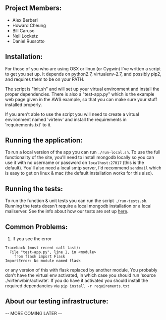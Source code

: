 ## Project Members:

* Alex Berberi
* Howard Cheung
* Bill Caruso
* Neil Locketz
* Daniel Russotto

## Installation:

For those of you who are using OSX or linux (or Cygwin) I've written a script to get you set up.
It depends on python2.7, virtualenv-2.7, and possibly pip2, and requires them to be on your PATH.

The script is "init.sh" and will set up your virtual environment and install the proper dependencies.
There is also a "test-app.py" which is the example web page given in the AWS example, so that you can make sure your stuff installed properly.

If you aren't able to use the script you will need to create a virtual environment named 'virtenv'
and install the requirements in 'requirements.txt' to it.

## Running the application:

To run a local version of the app you can run `./run-local.sh`.
To use the full functionality of the site, you'll need to install mongodb locally so you can use it with no username or password on `localhost:27017` (this is the default).
You'll also need a local smtp server, I'd recommend `sendmail` which is easy to get on linux & mac (the default installation works for this also).

## Running the tests:

To run the function & unit tests you can run the script `./run-tests.sh`. Running the tests doesn't require a local mongodb installation or a local mailserver.
See the info about how our tests are set up [here](#about-our-testing-infrastructure:).

## Common Problems:

1. If you see the error

```
Traceback (most recent call last):
  File "test-app.py", line 1, in <module>
    from flask import Flask
ImportError: No module named flask
```
or any version of this with flask replaced by another module, 
You probably don't have the virtual env activated, in which case you should run 'source ./virtenv/bin/activate'.
If you do have it activated you should install the required dependancies via `pip install -r requirements.txt`

## About our testing infrastructure:




-- MORE COMING LATER --
